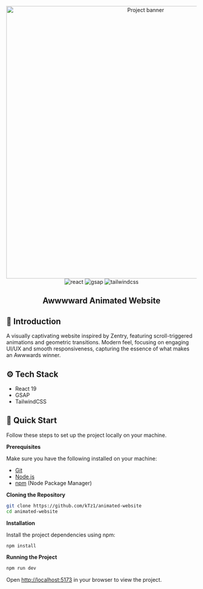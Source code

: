 <div align="center">
  <br />
  <img width="722" src="https://github.com/user-attachments/assets/b7b989b0-893c-49df-ae92-b572961b155d" alt="Project banner" />
    
  <br />

  <div>
    <img src="https://img.shields.io/badge/React-20232A?style=for-the-badge&logo=react&logoColor=61DAFB" alt="react" />
    <img src="https://img.shields.io/badge/GSAP-93CF2B?style=for-the-badge&logo=greensock&logoColor=white" alt="gsap" />
    <img src="https://img.shields.io/badge/-Tailwind_CSS-black?style=for-the-badge&logoColor=white&logo=tailwindcss&color=06B6D4" alt="tailwindcss" />
  </div>
  <h2 align="center">Awwwward Animated Website</h2>
</div>


## <a name="introduction">🤖 Introduction</a>

A visually captivating website inspired by Zentry, featuring scroll-triggered animations and geometric transitions. Modern feel, focusing on engaging UI/UX and smooth responsiveness, capturing the essence of what makes an Awwwards winner.

## <a name="tech-stack">⚙️ Tech Stack</a>

- React 19
- GSAP
- TailwindCSS

## <a name="quick-start">🤸 Quick Start</a>

Follow these steps to set up the project locally on your machine.

**Prerequisites**

Make sure you have the following installed on your machine:

- [Git](https://git-scm.com/)
- [Node.js](https://nodejs.org/en)
- [npm](https://www.npmjs.com/) (Node Package Manager)

**Cloning the Repository**

```bash
git clone https://github.com/kTz1/animated-website
cd animated-website
```

**Installation**

Install the project dependencies using npm:

```bash
npm install
```
**Running the Project**

```bash
npm run dev
```

Open [http://localhost:5173](http://localhost:5173) in your browser to view the project.
